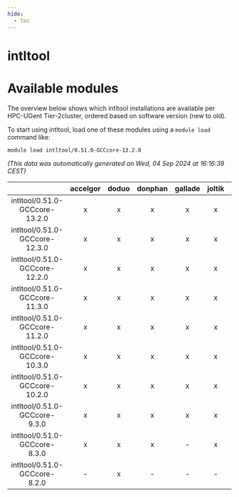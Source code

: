 ```yaml
---
hide:
  - toc
---
```


intltool
========

# Available modules


The overview below shows which intltool installations are available per HPC-UGent Tier-2cluster, ordered based on software version (new to old).

To start using intltool, load one of these modules using a `module load` command like:

```shell
module load intltool/0.51.0-GCCcore-13.2.0
```

*(This data was automatically generated on Wed, 04 Sep 2024 at 16:16:39 CEST)*  

| |accelgor|doduo|donphan|gallade|joltik|shinx|skitty|
| :---: | :---: | :---: | :---: | :---: | :---: | :---: | :---: |
|intltool/0.51.0-GCCcore-13.2.0|x|x|x|x|x|x|x|
|intltool/0.51.0-GCCcore-12.3.0|x|x|x|x|x|x|x|
|intltool/0.51.0-GCCcore-12.2.0|x|x|x|x|x|x|x|
|intltool/0.51.0-GCCcore-11.3.0|x|x|x|x|x|x|x|
|intltool/0.51.0-GCCcore-11.2.0|x|x|x|x|x|-|x|
|intltool/0.51.0-GCCcore-10.3.0|x|x|x|x|x|-|x|
|intltool/0.51.0-GCCcore-10.2.0|x|x|x|x|x|-|x|
|intltool/0.51.0-GCCcore-9.3.0|x|x|x|x|x|-|x|
|intltool/0.51.0-GCCcore-8.3.0|x|x|x|-|x|-|x|
|intltool/0.51.0-GCCcore-8.2.0|-|x|-|-|-|-|-|

